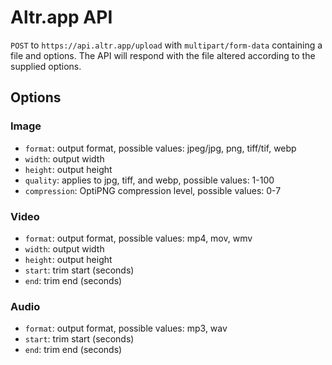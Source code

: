 # Altr.app API

`POST` to `https://api.altr.app/upload` with `multipart/form-data` containing a file and options. The API will respond with the file altered according to the supplied options.

## Options

### Image

- `format`: output format, possible values: jpeg/jpg, png, tiff/tif, webp
- `width`: output width
- `height`: output height
- `quality`: applies to jpg, tiff, and webp, possible values: 1-100
- `compression`: OptiPNG compression level, possible values: 0-7

### Video

- `format`: output format, possible values: mp4, mov, wmv
- `width`: output width
- `height`: output height
- `start`: trim start (seconds)
- `end`: trim end (seconds)

### Audio

- `format`: output format, possible values: mp3, wav
- `start`: trim start (seconds)
- `end`: trim end (seconds)
